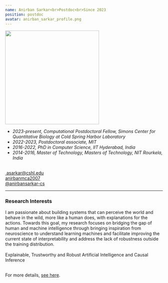 ```yaml
---
name: Anirban Sarkar<br>Postdoc<br>Since 2023
position: postdoc
avatar: anirban_sarkar_profile.png
---
```


<img width="300" src="{{site.baseurl}}/images/people/{{page.avatar}}" data-action="zoom">
<br>



- _2023-present, Computational Postdoctoral Fellow, Simons Center for Quantitative Biology at Cold Spring Harbor Laboratory_ <br>
- _2022-2023, Postdoctoral associate, MIT_ <br>
- _2016-2022, PhD in Computer Science, IIT Hyderabad, India_ <br>
- _2014-2016, Master of Technology, Masters of Technology, NIT Rourkela, India_ <br>

<br>
​
<a href="mailto:asarkar@cshl.edu"><i class="fas fa-envelope"></i> asarkar@cshl.edu</a><br>
<a href="https://www.linkedin.com/in/anirbanmca2007"><i class="fab fa-linkedin"></i> anirbanmca2007 </a><br>
<a href="https://github.com/anirbansarkar-cs"><i class="fab fa-github"></i> @anirbansarkar-cs </a><br>

<hr>

### Research Interests

I am passionate about building systems that can perceive the world and behave in the wild, more like a human does, with explanations for the actions. Towards this goal, my research focuses on bridging the gap of human and machine intelligence through bringing inspiration from neuroscience to understand learning machines and facilitate improving the current state of interpretability and address the lack of robustness outside the training distribution. <br>
<br>
Explainable, Trustworthy and Robust Artificial Intelligence and Causal Inference <br>
<br>

For more details, [see here](https://anirbansarkar-cs.github.io/).


<br>
<br>
<br>

&nbsp;
&nbsp;
&nbsp;
&nbsp;
&nbsp;
&nbsp;
&nbsp;
&nbsp;
&nbsp;
&nbsp;
&nbsp;
&nbsp;
&nbsp;
&nbsp;
&nbsp;
&nbsp;
&nbsp;
&nbsp;
&nbsp;
&nbsp;
&nbsp;
&nbsp;
&nbsp;
&nbsp;

